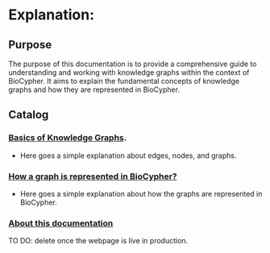 # Explanation:

## Purpose
The purpose of this documentation is to provide a comprehensive guide to understanding and working with knowledge graphs 
within the context of BioCypher.  It aims to explain the fundamental concepts of knowledge graphs and how they are 
represented in BioCypher.


## Catalog

### [Basics of Knowledge Graphs](exp001_basics_knowledge_graphs.md).
- Here goes a simple explanation about edges, nodes, and graphs.

### [How a graph is represented in BioCypher?](exp002_knowledge_graph_biocypher.md)
- Here goes a simple explanation about how the graphs are represented in BioCypher.

### [About this documentation](about-documentation.md)   
TO DO: delete once the webpage is live in production.
